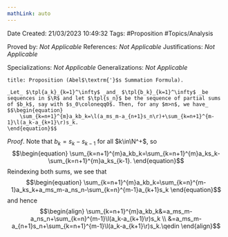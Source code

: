 ```yaml
---
mathLink: auto
---
```


<div class="topSpace"></div>

Date Created: 21/03/2023 10:49:32
Tags: #Proposition #Topics/Analysis

Proved by: _Not Applicable_
References: _Not Applicable_
Justifications: _Not Applicable_

Specializations: _Not Applicable_
Generalizations: _Not Applicable_

``` ad-Proposition
title: Proposition (Abel$\textrm{'}$s Summation Formula).

_Let_ $\tpl{a_k}_{k=1}^\infty$ _and_ $\tpl{b_k}_{k=1}^\infty$ _be sequences in $\R$ and let $\tpl{s_n}$ be the sequence of partial sums of $b_k$, say with $s_0\coloneqq0$. Then, for any $m>n$, we have_
$$\begin{equation}
    \sum_{k=n+1}^{m}a_kb_k=\l(a_ms_m-a_{n+1}s_n\r)+\sum_{k=n+1}^{m-1}\l(a_k-a_{k+1}\r)s_k.
\end{equation}$$

```

_Proof_. Note that $b_k=s_k-s_{k-1}$ for all $k\in\N^+$, so
$$\begin{equation}
    \sum_{k=n+1}^{m}a_kb_k=\sum_{k=n+1}^{m}a_ks_k-\sum_{k=n+1}^{m}a_ks_{k-1}.
\end{equation}$$
Reindexing both sums, we see that
$$\begin{equation}
    \sum_{k=n+1}^{m}a_kb_k=\sum_{k=n}^{m-1}a_ks_k+a_ms_m-a_ns_n-\sum_{k=n}^{m-1}a_{k+1}s_k
\end{equation}$$
and hence
$$\begin{align}
    \sum_{k=n+1}^{m}a_kb_k&=a_ms_m-a_ns_n+\sum_{k=n}^{m-1}\l(a_k-a_{k+1}\r)s_k \\
    &=a_ms_m-a_{n+1}s_n+\sum_{k=n+1}^{m-1}\l(a_k-a_{k+1}\r)s_k.\qedin
\end{align}$$
